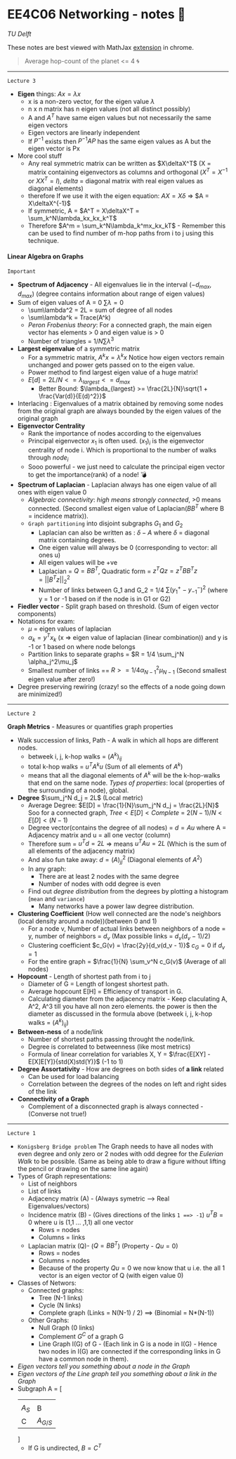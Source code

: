 # **EE4C06 Networking** - notes :scroll:
_TU Delft_

These notes are best viewed with MathJax [extension](https://chrome.google.com/webstore/detail/github-with-mathjax/ioemnmodlmafdkllaclgeombjnmnbima) in chrome.

> Average hop-count of the planet <= 4 :cyclone:

---
`Lecture 3`

- **Eigen** things: $Ax = \lambda x$
	- x is a non-zero vector, for the eigen value $\lambda$
	- n x n matrix has n eigen values (not all distinct possibly)
	- A and $A^T$ have same eigen values but not necessarily the same eigen vectors
	- Eigen vectors are linearly independent
	- If $P^{-1}$ exists then $P^{-1}AP$ has the same eigen values as A but the eigen vector is Px
- More cool stuff
	- Any real symmetric matrix can be written as $X\deltaX^T$ (X = matrix containing eigenvectors as columns and orthogonal ($X^T = X^{-1}$ or $XX^T = I$), $delta$ = diagonal matrix with real eigen values as diagonal elements)
	- therefore If we use it with the eigen equation: $AX = X\delta$ => $A = X\deltaX^{-1}$
	- If symmetric, A = $A^T = X\deltaX^T = \sum_k^N\lambda_kx_kx_k^T$
	- Therefore $A^m = \sum_k^N\lambda_k^mx_kx_kT$ - Remember this can be used to find number of m-hop paths from i to j using this technique.

#### Linear Algebra on Graphs
`Important`
- **Spectrum of Adjacency** - All eigenvalues lie in the interval $(-d_{max}, d_{max})$ (degree contains information about range of eigen values)
- Sum of eigen values of A = 0 $\sum\lambda = 0$
	- \sum\lambda^2 = 2L = sum of degree of all nodes
	- \sum\lambda^k = Trace(A^k)
	- _Peron Frobenius theory_: For a connected graph, the main eigen vector has elements > 0 and eigen value is > 0 
	- Number of triangles = $1/N \sum\lambda^3$
- **Largest eigenvalue** of a symmetric matrix
  - For a symmetric matrix, $A^kx = \lambda^kx$ Notice how eigen vectors remain unchanged and power gets passed on to the eigen value.
  - Power method to find largest eigen value of a huge matrix!
  - $E[d]=2L/N <= \lambda_{largest} <= d_{max}$
  	- Better Bound: $\lambda_{largest} >= \frac{2L}{N}\sqrt{1 + \frac{Var(d)}{E(d)^2}}$
- Interlacing : Eigenvalues of a matrix obtained by removing some nodes from the original graph are always bounded by the eigen values of the original graph
- **Eigenvector Centrality**
	- Rank the importance of nodes according to the eigenvalues
	- Principal eigenvector $x_1$ is often used. $(x_1)_i$ is the eigenvector centrality of node i. Which is proportional to the number of walks through $node_i$
	- Sooo powerful - we just need to calculate the principal eigen vector to get the importance(rank) of a node! :bomb:
- **Spectrum of Laplacian** - Laplacian always has one eigen value of all ones with eigen value 0
	- _Algebraic connectivity_: _high means strongly connected_, >0 means connected. (Second smallest eigen value of Laplacian($BB^T$ where B = incidence matrix)).
	- `Graph partitioning` into disjoint subgraphs $G_1$ and $G_2$
	  - Laplacian can also be written as : $\delta - A$ where $\delta$ = diagonal matrix containing degrees.
	  - One eigen value will always be 0 (corresponding to vector: all ones u)
	  - All eigen values will be +ve
	  - Laplacian = $Q = BB^T$, Quadratic form = $z^TQz = z^TBB^Tz = ||B^Tz||^2_2$
	  - Number of links between G_1 and G_2 = 1/4 $\sum (y_{1}^+ - y_{-1}^-)^2$ (where y = 1 or -1 based on if the node is in G1 or G2)
- **Fiedler vector** - Split graph based on threshold. (Sum of eigen vector components)
- Notations for exam:
	- $\mu$ = eigen values of laplacian
	- $\alpha_k = y^Tx_k$ (x => eigen value of laplacian (linear combination)) and y is -1 or 1 based on where node belongs
	- Partition links to separate graphs = $R = 1/4 \sum_j^N \alpha_j^2\mu_j$
	- Smallest number of links == $R >= 1/4 \alpha_{N-1}^2 \mu_{N-1}$ (Second smallest eigen value after zero!)
- Degree preserving rewiring (crazy! so the effects of a node going down are minimized!)


---
`Lecture 2`

**Graph Metrics** - Measures or quantifies graph properties
- Walk succession of links, Path - A walk in which all hops are different nodes.
	- betweek i, j, k-hop walks = $(A^k)_{ij}$
	- total k-hop walks = $u^T A^k u$ (Sum of all elements of $A^k$)
	- means that all the diagonal elements of $A^k$ will be the k-hop-walks that end on the same node.
_Types of properties_: local (properties of the surrounding of a node), global.
- **Degree** $\sum_j^N d_j = 2L$ (Local metric)
	- Average Degree: $E[D] = \frac{1}{N}\sum_j^N d_j = \frac{2L}{N}$
	Soo for a connected graph, $Tree < E[D] < Complete$ = $2(N-1)/N < E[D] < (N-1)$
	- Degree vector(contains the degree of all nodes) = $d = Au$ where A = Adjacency matrix and u = all one vector (column)
	- Therefore sum = $u^Td = 2L$ => means $u^TAu = 2L$ (Which is the sum of all elements of the adjacency matrix)
	- And also fun take away: $d = (A)^2_{jj}$ (Diagonal elements of $A^2$)
	- In any graph:
		- There are at least 2 nodes with the same degree
		- Number of nodes with odd degree is even
	- Find out _degree distribution_ from the degrees by plotting a histogram (`mean` and `variance`)
		- Many networks have a power law degree distribution.
- **Clustering Coefficient** (How well connected are the node's neighbors (local density around a node))(between 0 and 1)
	- For a node v, Number of actual links between neighbors of a node = y, number of neighbors = $d_v$ (Max possible links = $d_v(d_v - 1)/2$)
	- Clustering coefficient $c_G(v) = \frac{2y}{d_v(d_v - 1)}$ $c_G = 0$ if $d_v = 1$
	- For the entire graph = $\frac{1}{N} \sum_v^N c_G(v)$ (Average of all nodes)
- **Hopcount** - Length of shortest path from i to j
	- Diameter of G = Length of longest shortest path.
	- Average hopcount E[H] = Efficiency of transport in G.
	- Calculating diameter from the adjacency matrix - Keep claculating A, A^2, A^3 till you have all non zero elements. the power is then the diameter as discussed in the formula above (betweek i, j, k-hop walks = $(A^k)_{ij}$)
- **Between-ness** of a node/link
	- Number of shortest paths passing throught the node/link.
	- Degree is correlated to betweenness (like most metrics)
	- Formula of linear correlation for variables X, Y = $\frac{E[XY] - E[X]E[Y]}{std(X)std(Y)}$ (-1 to 1)
- **Degree Assortativity** - How are degrees on both sides of **a link** related
	- Can be used for load balancing
	- Correlation between the degrees of the nodes on left and right sides of the link
- **Connectivity of a Graph**
	- Complement of a disconnected graph is always connected - (Converse not true!)


---
`Lecture 1`

- `Konigsberg Bridge problem` The Graph needs to have all nodes with even degree and only zero or 2 nodes with odd degree for the _Eulerian Walk_ to be possible. (Same as being able to draw a figure without lifting the pencil or drawing on the same line again)
- Types of Graph representations:
	- List of neighbors
	- List of links
	- Adjacency matrix (A) - (Always symetric --> Real Eigenvalues/vectors)
	- Incidence matrix (B) - (Gives directions of the links `1 ==> -1`) $u^TB = 0$ where u is (1,1 ... ,1,1) all one vector
		- Rows = nodes
		- Columns = links
	- Laplacian matrix (Q)- ($Q =BB^T$) (Property -  $Qu = 0$)
		- Rows = nodes
		- Columns = nodes
		- Because of the property $Qu = 0$ we now know that u i.e. the all 1 vector is an eigen vector of Q (with eigen value 0)
- Classes of Networs:
	- Connected graphs:
		- Tree (N-1 links)
		- Cycle (N links)
		- Complete graph (Links = N(N-1) / 2) ==> (Binomial = N*(N-1))
	- Other Graphs:
		- Null Graph (0 links)
		- Complement $G^C$ of a graph G
		- Line Graph I(G) of G - (Each link in G is a node in I(G) - Hence two nodes in I(G) are connected if the corresponding links in G have a common node in them).
- _Eigen vectors tell you something about a node in the Graph_
- _Eigen vectors of the Line graph tell you something about a link in the Graph_
- Subgraph A = [<table><tr><td>_</td><td>_</td></tr><tr><td>$A_S$</td><td>B</td></tr><tr><td>C</td><td>$A_{G/S}$</td></tr></table>]
	- If G is undirected, $B = C^T$




